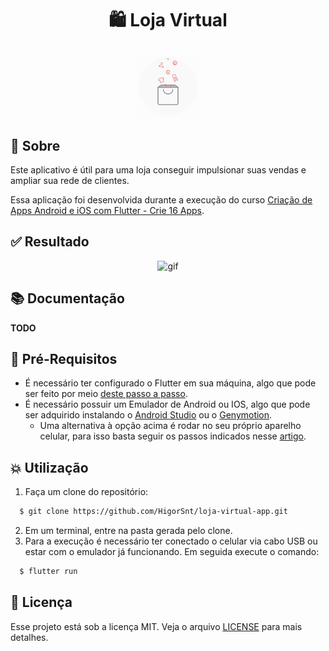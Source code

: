 <h1 align="center">
  <p>🛍️ Loja Virtual</p>
</h1>
<p align="center">
  <img alt="gif" src=".github/animation.gif" width="100px" />
</p>

## :bookmark: Sobre

Este aplicativo é útil para uma loja conseguir impulsionar suas vendas e ampliar sua rede de clientes.

Essa aplicação foi desenvolvida durante a execução do curso [Criação de Apps Android e iOS com Flutter - Crie 16 Apps](https://www.udemy.com/course/curso-completo-flutter-app-android-ios/).

## :white_check_mark: Resultado

<p align="center">
  <img alt="gif" src=".github/example.gif" width="200px" />
</p>

## :books: Documentação
**TODO**

## :pencil: Pré-Requisitos

- É necessário ter configurado o Flutter em sua máquina, algo que pode ser feito por meio [deste passo a passo](https://flutter.dev/docs/get-started/install).
- É necessário possuir um Emulador de Android ou IOS, algo que pode ser adquirido instalando o [Android Studio](https://developer.android.com/studio/run/emulator) ou o [Genymotion](https://www.genymotion.com/).
  - Uma alternativa à opção acima é rodar no seu próprio aparelho celular, para isso basta seguir os passos indicados nesse [artigo](https://medium.com/@marcoshenriqueh393/como-configurar-dispositivos-f%C3%ADsicos-no-flutter-b3acbe02e895).

## :boom: Utilização

1. Faça um clone do repositório:
  ```sh
    $ git clone https://github.com/HigorSnt/loja-virtual-app.git
  ```
2. Em um terminal, entre na pasta gerada pelo clone.
3. Para a execução é necessário ter conectado o celular via cabo USB ou estar com o emulador já funcionando. Em seguida execute o comando:
  ```sh
    $ flutter run
  ```

## :memo: Licença

Esse projeto está sob a licença MIT. Veja o arquivo [LICENSE](LICENSE.md) para mais detalhes.